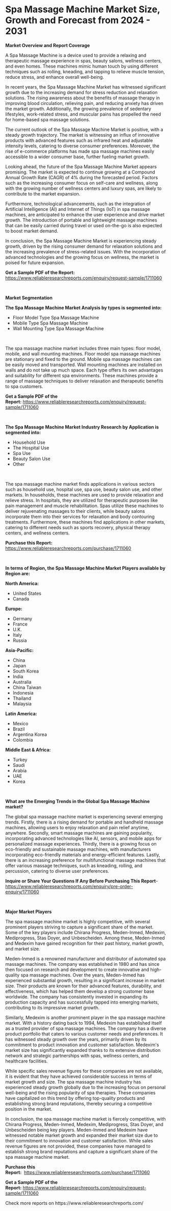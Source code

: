 <p><h1>Spa Massage Machine Market Size, Growth and Forecast from 2024 - 2031</h1></p><p><strong>Market Overview and Report Coverage</strong></p>
<p><p>A Spa Massage Machine is a device used to provide a relaxing and therapeutic massage experience in spas, beauty salons, wellness centers, and even homes. These machines mimic human touch by using different techniques such as rolling, kneading, and tapping to relieve muscle tension, reduce stress, and enhance overall well-being.</p><p>In recent years, the Spa Massage Machine Market has witnessed significant growth due to the increasing demand for stress reduction and relaxation solutions. The rising awareness about the benefits of massage therapy in improving blood circulation, relieving pain, and reducing anxiety has driven the market growth. Additionally, the growing prevalence of sedentary lifestyles, work-related stress, and muscular pains has propelled the need for home-based spa massage solutions.</p><p>The current outlook of the Spa Massage Machine Market is positive, with a steady growth trajectory. The market is witnessing an influx of innovative products with advanced features such as infrared heat and adjustable intensity levels, catering to diverse consumer preferences. Moreover, the rise of e-commerce platforms has made spa massage machines easily accessible to a wider consumer base, further fueling market growth.</p><p>Looking ahead, the future of the Spa Massage Machine Market appears promising. The market is expected to continue growing at a Compound Annual Growth Rate (CAGR) of 4% during the forecasted period. Factors such as the increasing consumer focus on self-care and wellness, along with the growing number of wellness centers and luxury spas, are likely to contribute to the market expansion.</p><p>Furthermore, technological advancements, such as the integration of Artificial Intelligence (AI) and Internet of Things (IoT) in spa massage machines, are anticipated to enhance the user experience and drive market growth. The introduction of portable and lightweight massage machines that can be easily carried during travel or used on-the-go is also expected to boost market demand.</p><p>In conclusion, the Spa Massage Machine Market is experiencing steady growth, driven by the rising consumer demand for relaxation solutions and the increasing prevalence of stress-related issues. With the incorporation of advanced technologies and the growing focus on wellness, the market is poised for future expansion.</p></p>
<p><strong>Get a Sample PDF of the Report:</strong> <a href="https://www.reliableresearchreports.com/enquiry/request-sample/1711060">https://www.reliableresearchreports.com/enquiry/request-sample/1711060</a></p>
<p>&nbsp;</p>
<p><strong>Market Segmentation</strong></p>
<p><strong>The Spa Massage Machine Market Analysis by types is segmented into:</strong></p>
<p><ul><li>Floor Model Type Spa Massage Machine</li><li>Mobile Type Spa Massage Machine</li><li>Wall Mounting Type Spa Massage Machine</li></ul></p>
<p>&nbsp;</p>
<p><p>The spa massage machine market includes three main types: floor model, mobile, and wall mounting machines. Floor model spa massage machines are stationary and fixed to the ground. Mobile spa massage machines can be easily moved and transported. Wall mounting machines are installed on walls and do not take up much space. Each type offers its own advantages and suitability for different spa environments. These machines provide a range of massage techniques to deliver relaxation and therapeutic benefits to spa customers.</p></p>
<p><strong>Get a Sample PDF of the Report:</strong>&nbsp;<a href="https://www.reliableresearchreports.com/enquiry/request-sample/1711060">https://www.reliableresearchreports.com/enquiry/request-sample/1711060</a></p>
<p>&nbsp;</p>
<p><strong>The Spa Massage Machine Market Industry Research by Application is segmented into:</strong></p>
<p><ul><li>Household Use</li><li>The Hospital Use</li><li>Spa Use</li><li>Beauty Salon Use</li><li>Other</li></ul></p>
<p>&nbsp;</p>
<p><p>The spa massage machine market finds applications in various sectors such as household use, hospital use, spa use, beauty salon use, and other markets. In households, these machines are used to provide relaxation and relieve stress. In hospitals, they are utilized for therapeutic purposes like pain management and muscle rehabilitation. Spas utilize these machines to deliver rejuvenating massages to their clients, while beauty salons incorporate them into their services for relaxation and body contouring treatments. Furthermore, these machines find applications in other markets, catering to different needs such as sports recovery, physical therapy centers, and wellness centers.</p></p>
<p><strong>Purchase this Report:</strong>&nbsp; <a href="https://www.reliableresearchreports.com/purchase/1711060">https://www.reliableresearchreports.com/purchase/1711060</a></p>
<p>&nbsp;</p>
<p><strong>In terms of Region, the Spa Massage Machine Market Players available by Region are:</strong></p>
<p>
    <p> <strong> North America: </strong>
        <ul>
            <li>United States</li>
            <li>Canada</li>
        </ul>
        </p> 
    <p> <strong> Europe: </strong>
        <ul>
            <li>Germany</li>
            <li>France</li>
            <li>U.K.</li>
            <li>Italy</li>
            <li>Russia</li>
        </ul>
        </p> 
    <p> <strong> Asia-Pacific: </strong>
        <ul>
            <li>China</li>
            <li>Japan</li>
            <li>South Korea</li>
            <li>India</li>
            <li>Australia</li>
            <li>China Taiwan</li>
            <li>Indonesia</li>
            <li>Thailand</li>
            <li>Malaysia</li>
        </ul>
        </p> 
    <p> <strong> Latin America: </strong>
        <ul>
            <li>Mexico</li>
            <li>Brazil</li>
            <li>Argentina Korea</li>
            <li>Colombia</li>
        </ul>
        </p> 
    <p> <strong> Middle East & Africa: </strong>
        <ul>
            <li>Turkey</li>
            <li>Saudi</li>
            <li>Arabia</li>
            <li>UAE</li>
            <li>Korea</li>
        </ul>
    </p>
    </p>
<p>&nbsp;</p>
<p><strong>What are the Emerging Trends in the Global Spa Massage Machine market?</strong></p>
<p><p>The global spa massage machine market is experiencing several emerging trends. Firstly, there is a rising demand for portable and handheld massage machines, allowing users to enjoy relaxation and pain relief anytime, anywhere. Secondly, smart massage machines are gaining popularity, incorporating advanced technologies like AI, sensors, and mobile apps for personalized massage experiences. Thirdly, there is a growing focus on eco-friendly and sustainable massage machines, with manufacturers incorporating eco-friendly materials and energy-efficient features. Lastly, there is an increasing preference for multifunctional massage machines that offer various massage techniques, such as kneading, rolling, and percussion, catering to diverse user preferences.</p></p>
<p><strong>Inquire or Share Your Questions If Any Before Purchasing This Report</strong>- <a href="https://www.reliableresearchreports.com/enquiry/pre-order-enquiry/1711060">https://www.reliableresearchreports.com/enquiry/pre-order-enquiry/1711060</a></p>
<p>&nbsp;</p>
<p><strong>Major Market Players</strong></p>
<p><p>The spa massage machine market is highly competitive, with several prominent players striving to capture a significant share of the market. Some of the key players include Chirana Progress, Meden-Inmed, Medexim, Mediprogress, Stas Doyer, and Unbescheiden. Among these, Meden-Inmed and Medexim have gained recognition for their past history, market growth, and market size.</p><p>Meden-Inmed is a renowned manufacturer and distributor of automated spa massage machines. The company was established in 1980 and has since then focused on research and development to create innovative and high-quality spa massage machines. Over the years, Meden-Inmed has experienced substantial growth, resulting in a significant increase in market size. Their products are known for their advanced features, durability, and effectiveness, which has helped them develop a strong customer base worldwide. The company has consistently invested in expanding its production capacity and has successfully tapped into emerging markets, contributing to its impressive market growth.</p><p>Similarly, Medexim is another prominent player in the spa massage machine market. With a history dating back to 1994, Medexim has established itself as a trusted provider of spa massage machines. The company has a diverse product portfolio that caters to various customer needs and preferences. It has witnessed steady growth over the years, primarily driven by its commitment to product innovation and customer satisfaction. Medexim's market size has significantly expanded thanks to its extensive distribution network and strategic partnerships with spas, wellness centers, and healthcare facilities.</p><p>While specific sales revenue figures for these companies are not available, it is evident that they have achieved considerable success in terms of market growth and size. The spa massage machine industry has experienced steady growth globally due to the increasing focus on personal well-being and the rising popularity of spa therapies. These companies have capitalized on this trend by offering top-quality products and establishing strong brand reputations, thereby securing a competitive position in the market.</p><p>In conclusion, the spa massage machine market is fiercely competitive, with Chirana Progress, Meden-Inmed, Medexim, Mediprogress, Stas Doyer, and Unbescheiden being key players. Meden-Inmed and Medexim have witnessed notable market growth and expanded their market size due to their commitment to innovation and customer satisfaction. While sales revenue figures are not provided, these companies have managed to establish strong brand reputations and capture a significant share of the spa massage machine market.</p></p>
<p><strong>Purchase this Report:</strong>&nbsp;&nbsp;<a href="https://www.reliableresearchreports.com/purchase/1711060">https://www.reliableresearchreports.com/purchase/1711060</a></p>
<p></p>
<p><strong>Get a Sample PDF of the Report:</strong>&nbsp;<a href="https://www.reliableresearchreports.com/enquiry/request-sample/1711060">https://www.reliableresearchreports.com/enquiry/request-sample/1711060</a></p>
<p>Check more reports on https://www.reliableresearchreports.com/</p>
